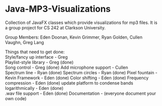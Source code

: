 Java-MP3-Visualizations
=======================

Collection of JavaFX classes which provide visualizations for mp3 files. It is a group project for CS 242 at Clarkson University.

Group Members: Eden Doonan,
Kevin Grimmer,
Ryan Golden,
Cullen Vaughn,
Greg Lang

Things that need to get done:  
  Style/fancy up interface - Greg  
  Playlist-style library - Greg (done)  
  Song control - Greg (done)
  Add microphone support - Cullen   
  Spectrum line - Ryan (done)
  Spectrum circles - Ryan (done)
  Pixel fountain - Kevin
  Framework - Eden (done)
  Color shifting - Eden (done)
  Frequency compression - Eden (done)
  update platform to condense bands logarithmically - Eden (done)  
  .wav file support - Eden (done)
  Documentation - (everyone document your own code)  
  
